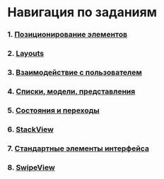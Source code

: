 # Навигация по заданиям

### 1. [Позиционирование элементов](./task_1_anchors)
### 2. [Layouts](./task_2_layouts)
### 3. [Взаимодействие с пользователем](./QML_3)
### 4. [Списки, модели, представления](./QML_4)
### 5. [Состояния и переходы](./QML_5)
### 6. [StackView](./QML_6)
### 7. [Стандартные элементы интерфейса](./QML_7)
### 8. [SwipeView](./QML_8)

